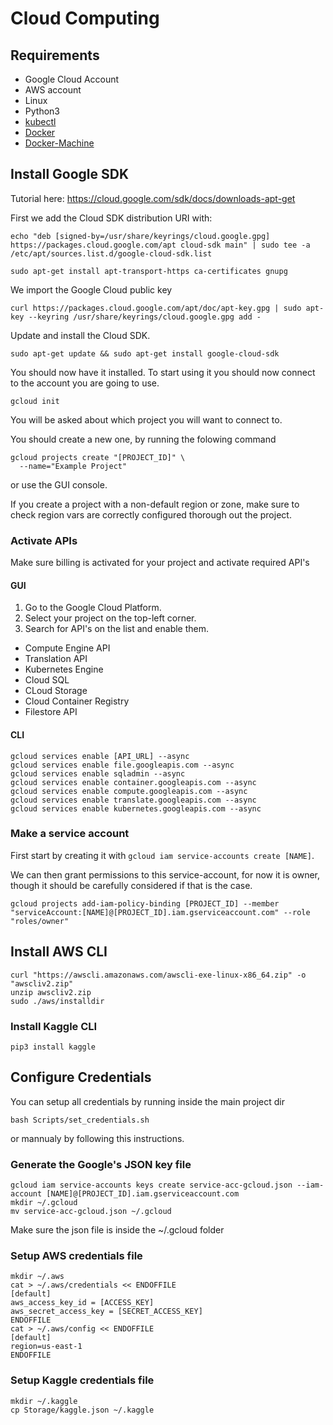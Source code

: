 # Cloud Computing

## Requirements

* Google Cloud Account
* AWS account
* Linux
* Python3
* [kubectl](https://kubernetes.io/docs/tasks/tools/install-kubectl/)
* [Docker](https://docs.docker.com/get-docker/)
* [Docker-Machine](https://docs.docker.com/machine/install-machine/)

## Install Google SDK

Tutorial here: <https://cloud.google.com/sdk/docs/downloads-apt-get>

First we add the Cloud SDK distribution URI with:


`echo "deb [signed-by=/usr/share/keyrings/cloud.google.gpg] https://packages.cloud.google.com/apt cloud-sdk main" | sudo tee -a /etc/apt/sources.list.d/google-cloud-sdk.list`

`sudo apt-get install apt-transport-https ca-certificates gnupg`

We import the Google Cloud public key

`curl https://packages.cloud.google.com/apt/doc/apt-key.gpg | sudo apt-key --keyring /usr/share/keyrings/cloud.google.gpg add -`

Update and install the Cloud SDK.

`sudo apt-get update && sudo apt-get install google-cloud-sdk`

You should now have it installed. To start using it you should now connect to the account you are going to use.

`gcloud init`

You will be asked about which project you will want to connect to. 

You should create a new one, by running the folowing command

```
gcloud projects create "[PROJECT_ID]" \
  --name="Example Project"
```

or use the GUI console.

If you create a project with a non-default region or zone, make sure to check region vars 
are correctly configured thorough out the project.

### Activate APIs

Make sure billing is activated for your project and activate required API's

#### GUI

1. Go to the Google Cloud Platform.
2. Select your project on the top-left corner.
2. Search for API's on the list and enable them.

* Compute Engine API
* Translation API
* Kubernetes Engine
* Cloud SQL
* CLoud Storage
* Cloud Container Registry
* Filestore API

#### CLI

```
gcloud services enable [API_URL] --async
gcloud services enable file.googleapis.com --async
gcloud services enable sqladmin --async
gcloud services enable container.googleapis.com --async
gcloud services enable compute.googleapis.com --async
gcloud services enable translate.googleapis.com --async
gcloud services enable kubernetes.googleapis.com --async
```

### Make a service account

First start by creating it with `gcloud iam service-accounts create [NAME]`.

We can then grant permissions to this service-account, for now it is owner, though it should be carefully considered if that is the case.

`gcloud projects add-iam-policy-binding [PROJECT_ID] --member "serviceAccount:[NAME]@[PROJECT_ID].iam.gserviceaccount.com" --role "roles/owner"`

## Install AWS CLI

```
curl "https://awscli.amazonaws.com/awscli-exe-linux-x86_64.zip" -o "awscliv2.zip"
unzip awscliv2.zip
sudo ./aws/installdir
```

### Install Kaggle CLI

```
pip3 install kaggle
```

## Configure Credentials

You can setup all credentials by running inside the main project dir

`bash Scripts/set_credentials.sh`

or mannualy by following this instructions.

### Generate the Google's JSON key file

```
gcloud iam service-accounts keys create service-acc-gcloud.json --iam-account [NAME]@[PROJECT_ID].iam.gserviceaccount.com
mkdir ~/.gcloud
mv service-acc-gcloud.json ~/.gcloud
```

Make sure the json file is inside the ~/.gcloud folder

### Setup AWS credentials file

```
mkdir ~/.aws
cat > ~/.aws/credentials << ENDOFFILE
[default]
aws_access_key_id = [ACCESS_KEY]
aws_secret_access_key = [SECRET_ACCESS_KEY]
ENDOFFILE
cat > ~/.aws/config << ENDOFFILE
[default]
region=us-east-1
ENDOFFILE
```

### Setup Kaggle credentials file

```
mkdir ~/.kaggle
cp Storage/kaggle.json ~/.kaggle
```







